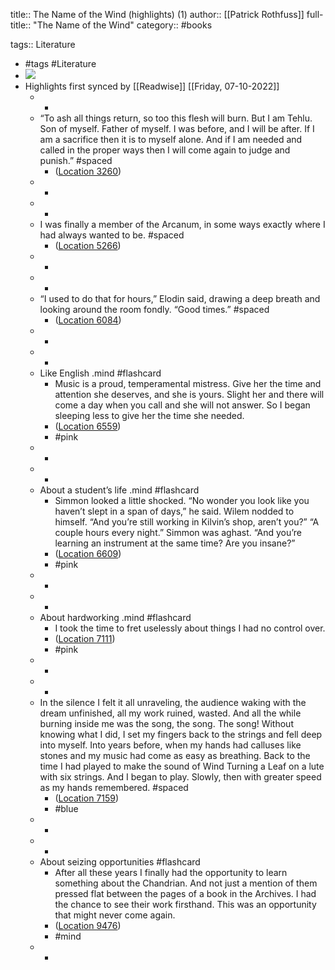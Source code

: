 title:: The Name of the Wind (highlights) (1)
author:: [[Patrick Rothfuss]]
full-title:: "The Name of the Wind"
category:: #books

tags:: Literature

- #tags #Literature
- ![](https://images-na.ssl-images-amazon.com/images/I/51MUF7bj-lL._SL200_.jpg)
- Highlights first synced by [[Readwise]] [[Friday, 07-10-2022]]
	- -
	- “To ash all things return, so too this flesh will burn. But I am Tehlu. Son of myself. Father of myself. I was before, and I will be after. If I am a sacrifice then it is to myself alone. And if I am needed and called in the proper ways then I will come again to judge and punish.” #spaced
		- ([Location 3260](https://readwise.io/to_kindle?action=open&asin=B003HV0TN2&location=3260))
	- -
	- -
	- I was finally a member of the Arcanum, in some ways exactly where I had always wanted to be. #spaced
		- ([Location 5266](https://readwise.io/to_kindle?action=open&asin=B003HV0TN2&location=5266))
	- -
	- -
	- “I used to do that for hours,” Elodin said, drawing a deep breath and looking around the room fondly. “Good times.” #spaced
		- ([Location 6084](https://readwise.io/to_kindle?action=open&asin=B003HV0TN2&location=6084))
	- -
	- -
	- Like English .mind #flashcard
		- Music is a proud, temperamental mistress. Give her the time and attention she deserves, and she is yours. Slight her and there will come a day when you call and she will not answer. So I began sleeping less to give her the time she needed.
		- ([Location 6559](https://readwise.io/to_kindle?action=open&asin=B003HV0TN2&location=6559))
		- #pink
	- -
	- -
	- About a student’s life .mind #flashcard
		- Simmon looked a little shocked. “No wonder you look like you haven’t slept in a span of days,” he said. Wilem nodded to himself. “And you’re still working in Kilvin’s shop, aren’t you?” “A couple hours every night.” Simmon was aghast. “And you’re learning an instrument at the same time? Are you insane?”
		- ([Location 6609](https://readwise.io/to_kindle?action=open&asin=B003HV0TN2&location=6609))
		- #pink
	- -
	- -
	- About hardworking .mind #flashcard
		- I took the time to fret uselessly about things I had no control over.
		- ([Location 7111](https://readwise.io/to_kindle?action=open&asin=B003HV0TN2&location=7111))
		- #pink
	- -
	- -
	- In the silence I felt it all unraveling, the audience waking with the dream unfinished, all my work ruined, wasted. And all the while burning inside me was the song, the song. The song! Without knowing what I did, I set my fingers back to the strings and fell deep into myself. Into years before, when my hands had calluses like stones and my music had come as easy as breathing. Back to the time I had played to make the sound of Wind Turning a Leaf on a lute with six strings. And I began to play. Slowly, then with greater speed as my hands remembered. #spaced
		- ([Location 7159](https://readwise.io/to_kindle?action=open&asin=B003HV0TN2&location=7159))
		- #blue
	- -
	- -
	- About seizing opportunities #flashcard
		- After all these years I finally had the opportunity to learn something about the Chandrian. And not just a mention of them pressed flat between the pages of a book in the Archives. I had the chance to see their work firsthand. This was an opportunity that might never come again.
		- ([Location 9476](https://readwise.io/to_kindle?action=open&asin=B003HV0TN2&location=9476))
		- #mind
	- -